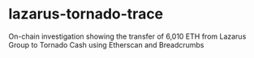 # lazarus-tornado-trace
On-chain investigation showing the transfer of 6,010 ETH from Lazarus Group to Tornado Cash using Etherscan and Breadcrumbs
